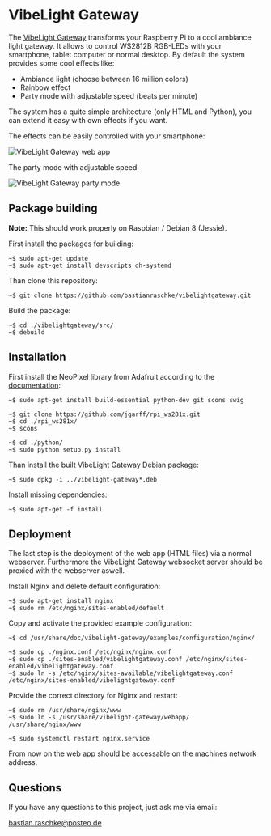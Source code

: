 # VibeLight Gateway

The [VibeLight Gateway](https://sicherheitskritisch.de/2016/03/cooles-rgb-led-stimmungslicht-diy-steuerbar-mit-smartphone-app/) transforms your Raspberry Pi to a cool ambiance light gateway. It allows to control WS2812B RGB-LEDs with your smartphone, tablet computer or normal desktop. By default the system provides some cool effects like: 

- Ambiance light (choose between 16 million colors)
- Rainbow effect
- Party mode with adjustable speed (beats per minute)

The system has a quite simple architecture (only HTML and Python), you can extend it easy with own effects if you want.

The effects can be easily controlled with your smartphone:

![VibeLight Gateway web app](https://sicherheitskritisch.de/images/vibelight-gateway-webapp-small.png)

The party mode with adjustable speed:

![VibeLight Gateway party mode](https://sicherheitskritisch.de/images/vibelight-gateway-party-mode-small.gif)

## Package building

**Note:** This should work properly on Raspbian / Debian 8 (Jessie).

First install the packages for building:

    ~$ sudo apt-get update
    ~$ sudo apt-get install devscripts dh-systemd

Than clone this repository:

    ~$ git clone https://github.com/bastianraschke/vibelightgateway.git

Build the package:

    ~$ cd ./vibelightgateway/src/
    ~$ debuild

## Installation

First install the NeoPixel library from Adafruit according to the [documentation](https://learn.adafruit.com/neopixels-on-raspberry-pi/software):

    ~$ sudo apt-get install build-essential python-dev git scons swig

    ~$ git clone https://github.com/jgarff/rpi_ws281x.git
    ~$ cd ./rpi_ws281x/
    ~$ scons

    ~$ cd ./python/
    ~$ sudo python setup.py install

Than install the built VibeLight Gateway Debian package:

    ~$ sudo dpkg -i ../vibelight-gateway*.deb

Install missing dependencies:

    ~$ sudo apt-get -f install

## Deployment

The last step is the deployment of the web app (HTML files) via a normal webserver. Furthermore the VibeLight Gateway websocket server should be proxied with the webserver aswell.

Install Nginx and delete default configuration:

    ~$ sudo apt-get install nginx
    ~$ sudo rm /etc/nginx/sites-enabled/default

Copy and activate the provided example configuration:

    ~$ cd /usr/share/doc/vibelight-gateway/examples/configuration/nginx/

    ~$ sudo cp ./nginx.conf /etc/nginx/nginx.conf
    ~$ sudo cp ./sites-enabled/vibelightgateway.conf /etc/nginx/sites-enabled/vibelightgateway.conf
    ~$ sudo ln -s /etc/nginx/sites-available/vibelightgateway.conf /etc/nginx/sites-enabled/vibelightgateway.conf

Provide the correct directory for Nginx and restart:

    ~$ sudo rm /usr/share/nginx/www
    ~$ sudo ln -s /usr/share/vibelight-gateway/webapp/ /usr/share/nginx/www

    ~$ sudo systemctl restart nginx.service

From now on the web app should be accessable on the machines network address.

## Questions

If you have any questions to this project, just ask me via email:

<bastian.raschke@posteo.de>
